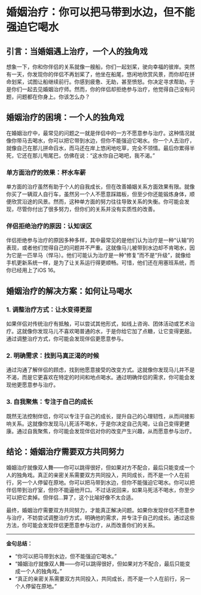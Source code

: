# 婚姻治疗：你可以把马带到水边，但不能强迫它喝水

## 引言：当婚姻遇上治疗，一个人的独角戏

想象一下，你和你伴侣的关系就像一艘船，你们一起划桨，驶向幸福的彼岸。突然有一天，你发现你的伴侣不再划桨了，他坐在船尾，悠闲地欣赏风景，而你却在拼命划桨，试图让船继续前行。你感到疲惫、无助，甚至愤怒。你决定寻求帮助，于是你们一起去见婚姻治疗师。然而，你的伴侣却拒绝参与治疗，他觉得自己没有问题，问题都在你身上。你该怎么办？

## 婚姻治疗的困境：一个人的独角戏

在婚姻治疗中，最常见的问题之一就是伴侣中的一方不愿意参与治疗。这种情况就像你带马去喝水，你可以把它带到水边，但你不能强迫它喝水。你一个人去治疗，就像自己在那儿拼命舀水，而马还在岸上悠闲地吃草，完全不领情。最后你累得半死，它还在那儿甩尾巴，仿佛在说：“这水你自己喝吧，我不渴。”

### 单方面治疗的效果：杯水车薪

单方面的治疗虽然有助于个人的自我成长，但在改善婚姻关系方面效果有限。就像你买了一辆双人自行车，虽然另一个人不愿意踩踏板，但至少你还能锻炼身体，顺便欣赏沿途的风景。然而，这种单方面的努力往往导致关系的失衡。你可能会发现，尽管你付出了很多努力，但你们的关系并没有实质性的改善。

### 伴侣拒绝治疗的原因：认知误区

伴侣拒绝参与治疗的原因多种多样，其中最常见的是他们认为治疗是一种“认输”的表现，或者他们觉得自己的问题并不严重。这就像马儿被带到水边却不肯喝水，因为它是一匹旱马（悍马）。他们可能认为治疗是一种“修复”而不是“升级”，就像给手机更新系统一样，是为了让关系运行得更顺畅。可惜，他们还在用塞班系统，而你已经用上了iOS 16。

## 婚姻治疗的解决方案：如何让马喝水

### 1. 调整治疗方式：让水变得更甜

如果伴侣对传统治疗有抵触，可以尝试其他形式，如线上咨询、团体活动或艺术治疗。这就像你发现马儿不喜欢喝普通的水，于是你给它加了点糖，让它变得更甜。通过调整治疗方式，你可能会发现伴侣更愿意参与。

### 2. 明确需求：找到马真正渴的时候

通过沟通了解伴侣的顾虑，找到他愿意接受的改变方式。这就像你发现马儿并不是不渴，而是它更喜欢在特定的时间和地点喝水。通过明确伴侣的需求，你可能会发现他更愿意参与治疗。

### 3. 自我聚焦：专注于自己的成长

既然无法控制伴侣，你可以专注于自己的成长，提升自己的心理韧性，从而间接影响关系。这就像你发现马儿死活不喝水，于是你决定自己先喝，让自己变得更健康。通过自我聚焦，你可能会发现伴侣对你的改变产生兴趣，从而愿意参与治疗。

## 结论：婚姻治疗需要双方共同努力

婚姻治疗就像双人舞——你可以跳得很好，但如果对方不配合，最后只能变成一个人的独角戏。真正的亲密关系需要双方共同投入，共同成长，而不是一个人在前行，另一个人停留在原地。你可以把马带到水边，但你不能强迫它喝水。你可以把伴侣带到治疗室，但你不能逼他开口。不过话说回来，如果马死活不喝水，你至少可以把它卖掉。但伴侣...算了，这个比喻好像不太合适。

最终，婚姻治疗需要双方共同努力，才能真正解决问题。如果你发现伴侣不愿意参与治疗，不妨尝试调整治疗方式，明确他的需求，并专注于自己的成长。通过这些方法，你可能会发现伴侣更愿意参与治疗，从而改善你们的关系。

---

**金句总结：**
- “你可以把马带到水边，但不能强迫它喝水。”
- “婚姻治疗就像双人舞——你可以跳得很好，但如果对方不配合，最后只能变成一个人的独角戏。”
- “真正的亲密关系需要双方共同投入，共同成长，而不是一个人在前行，另一个人停留在原地。”